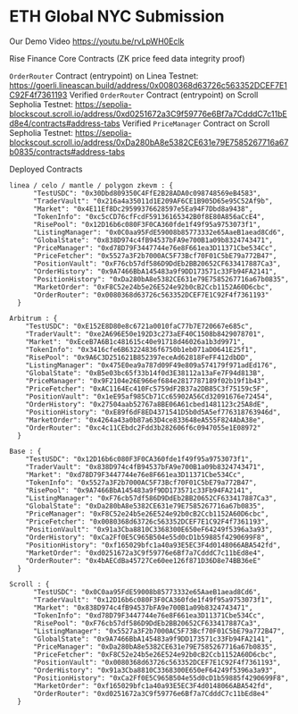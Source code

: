 # ETH Global NYC Submission

Our Demo Video
https://youtu.be/rvLpWH0Eclk

Rise Finance Core Contracts (ZK price feed data integrity proof)

`OrderRouter` Contract (entrypoint) on Linea Testnet: https://goerli.lineascan.build/address/0x0080368d63726c563352DCEF7E1C92F4f7361193
Verified `OrderRouter` Contract (entrypoint) on Scroll Sepholia Testnet: https://sepolia-blockscout.scroll.io/address/0xd0251672a3C9f59776e6Bf7a7CdddC7c11bEd8e4/contracts#address-tabs
Verified `PriceManager` Contract on Scroll Sepholia Testnet: https://sepolia-blockscout.scroll.io/address/0xDa280bA8e5382CE631e79E7585267716a67b0835/contracts#address-tabs

Deployed Contracts
```
linea / celo / mantle / polygon zkevm : {
      "TestUSDC": "0x30Dbd809350C4FfE2B28ADA0c098748569eB4583",
      "TraderVault": "0x216a4a35011d1E209AF6CE1B905D65e95C52Af9b",
      "Market": "0x4E11Ef8Dc29599376628597e5Ea94F7Dbd8a9438",
      "TokenInfo": "0xc5cCD76cfFcdF59136165342B0f8E80A856aCcE4",
      "RisePool": "0x12D16b6c080F3F0CA360fde1f49f95a9753073f1",
      "ListingManager": "0x0C0aa95FdE59008b85773332e65AaeB1aead8Cd6",
      "GlobalState": "0x838D974c4fB94537bFA9e700B1a09b8324743471",
      "PriceManager": "0xd78D79F3447744e76e8F661ea3D11371Cbe534Cc",
      "PriceFetcher": "0x5527a3F2b7000AC5F73Bcf70F01C5bE79a772B47",
      "PositionVault": "0xF76cb57df586D9DdEb2BB20652CF633417887Ca3",
      "OrderHistory": "0x9A7466BbA145483a9f9DD173571c33Fb94FA2141",
      "PositionHistory": "0xDa280bA8e5382CE631e79E7585267716a67b0835",
      "MarketOrder": "0xF8C52e24b5e26E524e92b0cB2Ccb1152A60D6cbc",
      "OrderRouter": "0x0080368d63726c563352DCEF7E1C92F4f7361193"
  }
```

```
Arbitrum : {
    "TestUSDC": "0xE152E8D80e8c6721a0010faC77b7E720667e685c",
    "TraderVault": "0xe2A696E50e192D3c273aEF40C1508b8429078701",
    "Market": "0xEceB7A6B1c481615c40e91718d46026a1b3d9971",
    "TokenInfo": "0x3416cfe6B63224836f6750b1eb071aD0641E25f1",
    "RisePool": "0x9A6C3D251621B852397eceAd62818FeFF412dbDD",
    "ListingManager": "0x475E0ea9a787d09F49e809a574179f971adEd176",
    "GlobalState": "0xB5e03bc65f33b14f0d3E38112a13aFe7F94d813B",
    "PriceManager": "0x9F2104e26E966ef684e2817787189f02b19f1b43",
    "PriceFetcher": "0xAC1164Ec410Fc5759dF2B37a2DB85C3f75159c5F",
    "PositionVault": "0x1eE95af985Cb71Cc65902A56Cd32091676e72454",
    "OrderHistory": "0x27504aab52767a8BE06A61cbed1481123c25A8dE",
    "PositionHistory": "0xE89f6dF8ED4371541D5b0d5A5ef776318763946d",
    "MarketOrder": "0x4264a43a0b87a63D4ce833648eA555F824AbA38e",
    "OrderRouter": "0xc4c11CEbdc2Fdd3b282606f6c0947055e1E08972"
  }
```

```
Base : {
    "TestUSDC": "0x12D16b6c080F3F0CA360fde1f49f95a9753073f1",
    "TraderVault": "0x838D974c4fB94537bFA9e700B1a09b8324743471",
    "Market": "0xd78D79F3447744e76e8F661ea3D11371Cbe534Cc",
    "TokenInfo": "0x5527a3F2b7000AC5F73Bcf70F01C5bE79a772B47",
    "RisePool": "0x9A7466BbA145483a9f9DD173571c33Fb94FA2141",
    "ListingManager": "0xF76cb57df586D9DdEb2BB20652CF633417887Ca3",
    "GlobalState": "0xDa280bA8e5382CE631e79E7585267716a67b0835",
    "PriceManager": "0xF8C52e24b5e26E524e92b0cB2Ccb1152A60D6cbc",
    "PriceFetcher": "0x0080368d63726c563352DCEF7E1C92F4f7361193",
    "PositionVault": "0x91a3Cba8810C3368300E650eF64249f5396a3a93",
    "OrderHistory": "0xCa2Ff0E5C965B504e55d0cD1b59885f4290699F8",
    "PositionHistory": "0xf165029bfc1a40a93E5EC3F4d0148066ABA542fd",
    "MarketOrder": "0xd0251672a3C9f59776e6Bf7a7CdddC7c11bEd8e4",
    "OrderRouter": "0x4bAECdBa45727Ce60ee126f871D36D8e74BB36eE"
  }
```

```
Scroll : {
      "TestUSDC": "0x0C0aa95FdE59008b85773332e65AaeB1aead8Cd6",
      "TraderVault": "0x12D16b6c080F3F0CA360fde1f49f95a9753073f1",
      "Market": "0x838D974c4fB94537bFA9e700B1a09b8324743471",
      "TokenInfo": "0xd78D79F3447744e76e8F661ea3D11371Cbe534Cc",
      "RisePool": "0xF76cb57df586D9DdEb2BB20652CF633417887Ca3",
      "ListingManager": "0x5527a3F2b7000AC5F73Bcf70F01C5bE79a772B47",
      "GlobalState": "0x9A7466BbA145483a9f9DD173571c33Fb94FA2141",
      "PriceManager": "0xDa280bA8e5382CE631e79E7585267716a67b0835",
      "PriceFetcher": "0xF8C52e24b5e26E524e92b0cB2Ccb1152A60D6cbc",
      "PositionVault": "0x0080368d63726c563352DCEF7E1C92F4f7361193",
      "OrderHistory": "0x91a3Cba8810C3368300E650eF64249f5396a3a93",
      "PositionHistory": "0xCa2Ff0E5C965B504e55d0cD1b59885f4290699F8",
      "MarketOrder": "0xf165029bfc1a40a93E5EC3F4d0148066ABA542fd",
      "OrderRouter": "0xd0251672a3C9f59776e6Bf7a7CdddC7c11bEd8e4"
  }
```
